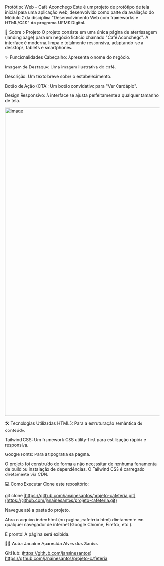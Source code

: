 Protótipo Web - Café Aconchego
Este é um projeto de protótipo de tela inicial para uma aplicação web, desenvolvido como parte da avaliação do Módulo 2 da disciplina "Desenvolvimento Web com frameworks e HTML/CSS" do programa UFMS Digital.

🚀 Sobre o Projeto
O projeto consiste em uma única página de aterrissagem (landing page) para um negócio fictício chamado "Café Aconchego". A interface é moderna, limpa e totalmente responsiva, adaptando-se a desktops, tablets e smartphones.

✨ Funcionalidades
Cabeçalho: Apresenta o nome do negócio.

Imagem de Destaque: Uma imagem ilustrativa do café.

Descrição: Um texto breve sobre o estabelecimento.

Botão de Ação (CTA): Um botão convidativo para "Ver Cardápio".

Design Responsivo: A interface se ajusta perfeitamente a qualquer tamanho de tela.

<img width="1893" height="1009" alt="image" src="https://github.com/user-attachments/assets/a92b3d13-2b1a-44b9-97fc-5afe496982d3" />


🛠️ Tecnologias Utilizadas
HTML5: Para a estruturação semântica do conteúdo.

Tailwind CSS: Um framework CSS utility-first para estilização rápida e responsiva.

Google Fonts: Para a tipografia da página.

O projeto foi construído de forma a não necessitar de nenhuma ferramenta de build ou instalação de dependências. O Tailwind CSS é carregado diretamente via CDN.

💻 Como Executar
Clone este repositório:

git clone [https://github.com/janainesantos/projeto-cafeteria.git](https://github.com/janainesantos/projeto-cafeteria.git)

Navegue até a pasta do projeto.

Abra o arquivo index.html (ou pagina_cafeteria.html) diretamente em qualquer navegador de internet (Google Chrome, Firefox, etc.).

E pronto! A página será exibida.

👨‍💻 Autor
Janaine Aparecida Alves dos Santos

GitHub: (https://github.com/janainesantos)
https://github.com/janainesantos/projeto-cafeteria

